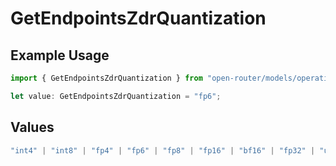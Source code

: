 # GetEndpointsZdrQuantization

## Example Usage

```typescript
import { GetEndpointsZdrQuantization } from "open-router/models/operations";

let value: GetEndpointsZdrQuantization = "fp6";
```

## Values

```typescript
"int4" | "int8" | "fp4" | "fp6" | "fp8" | "fp16" | "bf16" | "fp32" | "unknown"
```